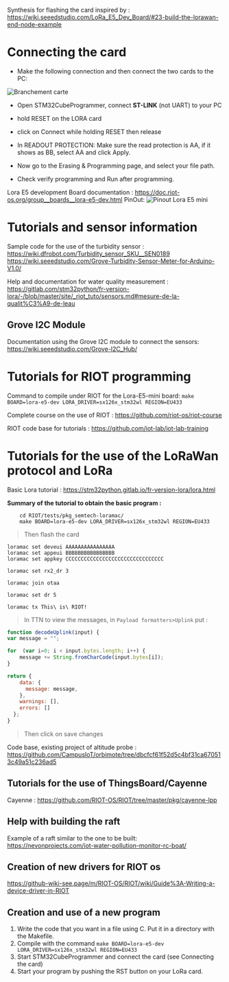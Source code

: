 Synthesis for flashing the card inspired by : https://wiki.seeedstudio.com/LoRa_E5_Dev_Board/#23-build-the-lorawan-end-node-example

# Connecting the card 
- Make the following connection and then connect the two cards to the PC:

![Branchement carte](https://gricad-gitlab.univ-grenoble-alpes.fr/Projets-INFO4/21-22/10/docs/-/raw/main/img/Cablage.png)

- Open STM32CubeProgrammer, connect **ST-LINK** (not UART) to your PC
- hold RESET on the LORA card
- click on Connect while holding RESET then release 

- In READOUT PROTECTION: Make sure the read protection is AA, if it shows as BB, select AA and click Apply.

- Now go to the Erasing & Programming page, and select your file path.
- Check verify programming and Run after programming.

Lora E5 development Board documentation : https://doc.riot-os.org/group__boards__lora-e5-dev.html
PinOut:
![Pinout Lora E5 mini](https://files.seeedstudio.com/products/317990687/image/3001615286723_.pic_hd.jpg)

# Tutorials and sensor information

Sample code for the use of the turbidity sensor : https://wiki.dfrobot.com/Turbidity_sensor_SKU__SEN0189
https://wiki.seeedstudio.com/Grove-Turbidity-Sensor-Meter-for-Arduino-V1.0/

Help and documentation for water quality measurement : https://gitlab.com/stm32python/fr-version-lora/-/blob/master/site/_riot_tuto/sensors.md#mesure-de-la-qualit%C3%A9-de-leau

## Grove I2C Module
Documentation using the Grove I2C module to connect the sensors: https://wiki.seeedstudio.com/Grove-I2C_Hub/

# Tutorials for RIOT programming

Command to compile under RIOT for the Lora-E5-mini board: `make BOARD=lora-e5-dev LORA_DRIVER=sx126x_stm32wl REGION=EU433`

Complete course on the use of RIOT : https://github.com/riot-os/riot-course

RIOT code base for tutorials : https://github.com/iot-lab/iot-lab-training


# Tutorials for the use of the LoRaWan protocol and LoRa
Basic Lora tutorial : https://stm32python.gitlab.io/fr-version-lora/lora.html

**Summary of the tutorial to obtain the basic program :**

```
    cd RIOT/tests/pkg_semtech-loramac/
    make BOARD=lora-e5-dev LORA_DRIVER=sx126x_stm32wl REGION=EU433
```
> Then flash the card
```
loramac set deveui AAAAAAAAAAAAAAAA
loramac set appeui BBBBBBBBBBBBBBBB
loramac set appkey CCCCCCCCCCCCCCCCCCCCCCCCCCCCCCCC

loramac set rx2_dr 3

loramac join otaa

loramac set dr 5

loramac tx This\ is\ RIOT!
```
> In TTN to view the messages, in `Payload formatters>Uplink` put :

```js
function decodeUplink(input) {
var message = "";

for  (var i=0; i < input.bytes.length; i++) {
    message += String.fromCharCode(input.bytes[i]);
}

return {
    data: {
      message: message,
    },
    warnings: [],
    errors: []
  };
}
```
> Then click on save changes

Code base, existing project of altitude probe : https://github.com/CampusIoT/orbimote/tree/dbcfcf61f52d5c4bf31ca670513c49a51c236ad5

## Tutorials for the use of ThingsBoard/Cayenne

Cayenne : https://github.com/RIOT-OS/RIOT/tree/master/pkg/cayenne-lpp

## Help with building the raft

Example of a raft similar to the one to be built: https://nevonprojects.com/iot-water-pollution-monitor-rc-boat/

## Creation of new drivers for RIOT os

https://github-wiki-see.page/m/RIOT-OS/RIOT/wiki/Guide%3A-Writing-a-device-driver-in-RIOT

## Creation and use of a new program

1. Write the code that you want in a file using C. Put it in a directory with the Makefile.
2. Compile with the command `make BOARD=lora-e5-dev LORA_DRIVER=sx126x_stm32wl REGION=EU433`
3. Start STM32CubeProgrammer and connect the card (see Connecting the card)
4. Start your program by pushing the RST button on your LoRa card.
